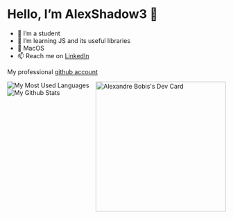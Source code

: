# Hello, I’m AlexShadow3 👋

- 🏫 I’m a student
- 🌱 I’m learning JS and its useful libraries
- 💞️ MacOS
- 📫 Reach me on [LinkedIn](https://www.linkedin.com/in/alexandre-bobis/)

My professional [github account](www.github.com/AlexandreBobis)

<!-- <a href="https://app.daily.dev/alexshadow"><img align="right" src="https://api.daily.dev/devcards/af62c915155e483e8b78c23fcdb12940.png?r=20i" width="300" alt="Alexandre Bobis's Dev Card"/></a> -->
<a href="https://app.daily.dev/alexshadow"><img align="right" src="https://api.daily.dev/devcards/v2/6fQdIuzTOc1KV6BSFnxsv.png?type=default&r=i14" width="300" alt="Alexandre Bobis's Dev Card"/></a>

<a>
  <img align="left" src="https://github-readme-stats.vercel.app/api/top-langs/?username=alexshadow3" alt="My Most Used Languages"/>
</a>
<a>
  <img align="left" src="https://github-readme-stats.vercel.app/api?username=alexshadow3&show_icons=true&theme=radical" alt="My Github Stats"/>
</a>
